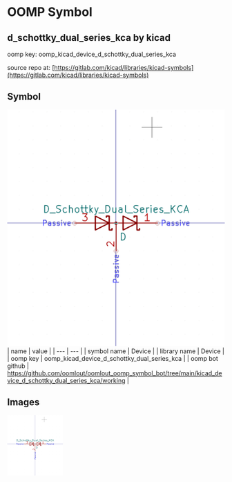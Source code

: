 # OOMP Symbol  
## d_schottky_dual_series_kca  by kicad  
  
oomp key: oomp_kicad_device_d_schottky_dual_series_kca  
  
source repo at: [https://gitlab.com/kicad/libraries/kicad-symbols](https://gitlab.com/kicad/libraries/kicad-symbols)  
## Symbol  
  
[![working.png](working_600.png)](working.png)  
| name | value | 
| --- | --- | 
| symbol name | Device | 
| library name | Device | 
| oomp key | oomp_kicad_device_d_schottky_dual_series_kca | 
| oomp bot github | https://github.com/oomlout/oomlout_oomp_symbol_bot/tree/main/kicad_device_d_schottky_dual_series_kca/working | 
## Images  
  
[![working.png](working_140.png)](working.png)  
